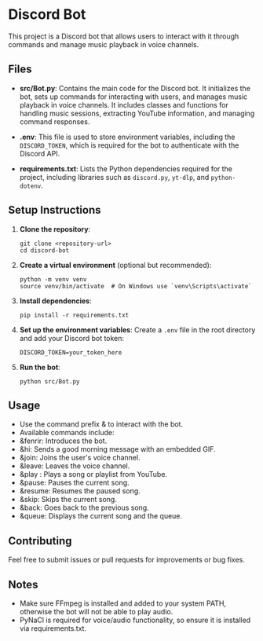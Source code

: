 # Discord Bot

This project is a Discord bot that allows users to interact with it through commands and manage music playback in voice channels.

## Files

- **src/Bot.py**: Contains the main code for the Discord bot. It initializes the bot, sets up commands for interacting with users, and manages music playback in voice channels. It includes classes and functions for handling music sessions, extracting YouTube information, and managing command responses.

- **.env**: This file is used to store environment variables, including the `DISCORD_TOKEN`, which is required for the bot to authenticate with the Discord API.

- **requirements.txt**: Lists the Python dependencies required for the project, including libraries such as `discord.py`, `yt-dlp`, and `python-dotenv`.

## Setup Instructions

1. **Clone the repository**:
   ```
   git clone <repository-url>
   cd discord-bot
   ```

2. **Create a virtual environment** (optional but recommended):
   ```
   python -m venv venv
   source venv/bin/activate  # On Windows use `venv\Scripts\activate`
   ```

3. **Install dependencies**:
   ```
   pip install -r requirements.txt
   ```

4. **Set up the environment variables**:
   Create a `.env` file in the root directory and add your Discord bot token:
   ```
   DISCORD_TOKEN=your_token_here
   ```

5. **Run the bot**:
   ```
   python src/Bot.py
   ```

## Usage

- Use the command prefix & to interact with the bot.
- Available commands include:
- &fenrir: Introduces the bot.
- &hi: Sends a good morning message with an embedded GIF.
- &join: Joins the user's voice channel.
- &leave: Leaves the voice channel.
- &play <url>: Plays a song or playlist from YouTube.
- &pause: Pauses the current song.
- &resume: Resumes the paused song.
- &skip: Skips the current song.
- &back: Goes back to the previous song.
- &queue: Displays the current song and the queue.

## Contributing

Feel free to submit issues or pull requests for improvements or bug fixes.

## Notes

- Make sure FFmpeg is installed and added to your system PATH, otherwise the bot will not be able to play audio.
- PyNaCl is required for voice/audio functionality, so ensure it is installed via requirements.txt.
